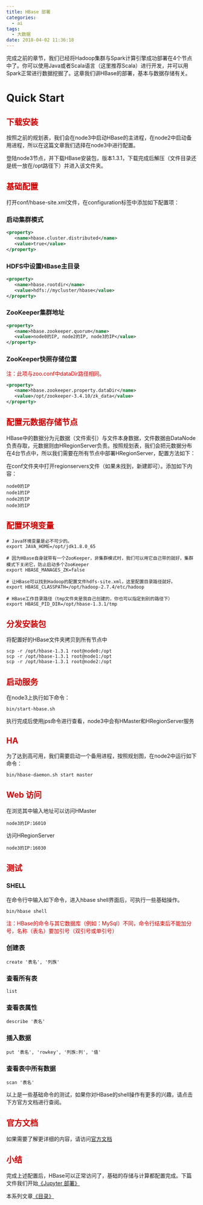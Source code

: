```yaml
---
title: HBase 部署
categories:
  - ai
tags:
  - 大数据
date: 2018-04-02 11:36:18
---
```

完成之前的章节，我们已经将Hadoop集群与Spark计算引擎成功部署在4个节点中了。你可以使用Java或者Scala语言（这里推荐Scala）进行开发，并可以用Spark正常进行数据挖掘了。这章我们讲HBase的部署，基本与数据存储有关。

# Quick Start

## <font color=#c00>下载安装</font>

按照之前的规划表，我们会在node3中启动HBase的主进程，在node2中启动备用进程，所以在这篇文章我们选择在node3中进行配置。

登陆node3节点，并下载HBase安装包，版本1.3.1，下载完成后解压（文件目录还是统一放在/opt路径下）并进入该文件夹。

<!--more-->

## <font color=#c00>基础配置</font>

打开conf/hbase-site.xml文件，在configuration标签中添加如下配置项：

### 启动集群模式

``` xml
<property>
   <name>hbase.cluster.distributed</name>
   <value>true</value>
</property>
```

### HDFS中设置HBase主目录

``` xml
<property>
   <name>hbase.rootdir</name>
   <value>hdfs://mycluster/hbase</value>
</property>
```

### ZooKeeper集群地址

``` xml
<property>
   <name>hbase.zookeeper.quorum</name>
   <value>node0的IP, node2的IP, node3的IP</value>
</property>
```

### ZooKeeper快照存储位置

<font color=#c00>注：此项与zoo.conf中dataDir路径相同。</font>

``` xml
<property>
   <name>hbase.zookeeper.property.dataDir</name>
   <value>/opt/zookeeper-3.4.10/zk_data</value>
</property>
```

## <font color=#c00>配置元数据存储节点</font>

HBase中的数据分为元数据（文件索引）与文件本身数据，文件数据由DataNode负责存取，元数据则由HRegionServer负责。按照规划表，我们会把元数据分布在4台节点中，所以我们需要在所有节点中部署HRegionServer，配置方法如下：

在conf文件夹中打开regionservers文件（如果未找到，新建即可）。添加如下内容：

``` base
node0的IP
node1的IP
node2的IP
node3的IP
```

## <font color=#c00>配置环境变量</font>

``` base
# Java环境变量是必不可少的。
export JAVA_HOME=/opt/jdk1.8.0_65

# 因为HBase自身就带有一个ZooKeeper，非集群模式时，我们可以用它自己带的就好，集群模式下关闭它，防止启动多个ZooKeeper
export HBASE_MANAGES_ZK=false

# 让HBase可以找到Hadoop的配置文件hdfs-site.xml，这里配置目录路径就好。
export HBASE_CLASSPATH=/opt/hadoop-2.7.4/etc/hadoop

# HBase工作目录路径（tmp文件夹是我自己创建的，你也可以指定到别的路径下）
export HBASE_PID_DIR=/opt/hbase-1.3.1/tmp
```

## <font color=#c00>分发安装包</font>

将配置好的HBase文件夹拷贝到所有节点中

``` base
scp -r /opt/hbase-1.3.1 root@node0:/opt
scp -r /opt/hbase-1.3.1 root@node1:/opt
scp -r /opt/hbase-1.3.1 root@node2:/opt
```

## <font color=#c00>启动服务</font>

在node3上执行如下命令：

``` base
bin/start-hbase.sh
```

执行完成后使用jps命令进行查看，node3中会有HMaster和HRegionServer服务

## <font color=#c00>HA</font>

为了达到高可用，我们需要启动一个备用进程，按照规划图，在node2中运行如下命令：

``` base
bin/hbase-daemon.sh start master
```

## <font color=#c00>Web 访问</font>

在浏览其中输入地址可以访问HMaster

``` base
node3的IP:16010
```

访问HRegionServer

``` base
node3的IP:16030
```

## <font color=#c00>测试</font>

### SHELL

在命令行中输入如下命令，进入hbase shell界面后，可执行一些基础操作。

``` base
bin/hbase shell
```

<font color=#c00>注：HBase的命令与其它数据库（例如：MySql）不同，命令行结束后不能加分号，名称（表名）要加引号（双引号或单引号）</font>

### 创建表

``` base
create '表名', '列族'
```

### 查看所有表

``` base
list
```

### 查看表属性

``` base
describe '表名'
```

### 插入数据

``` base
put '表名', 'rowkey', '列族:列', '值'
```

### 查看表中所有数据

``` base
scan '表名'
```

以上是一些基础命令的测试，如果你对HBase的shell操作有更多的兴趣，请点击下方官方文档进行查阅。

## <font color=#c00>官方文档</font>

如果需要了解更详细的内容，请访问[官方文档](http://hbase.apache.org/book.html)

## <font color=#c00>小结</font>

完成上述配置后，HBase可以正常访问了，基础的存储与计算都配置完成。下篇文件我们开始[《Jupyter 部署》](/ai/hadoop-jpt/)

本系列文章[《目录》](/ai/hadoop-start/)
